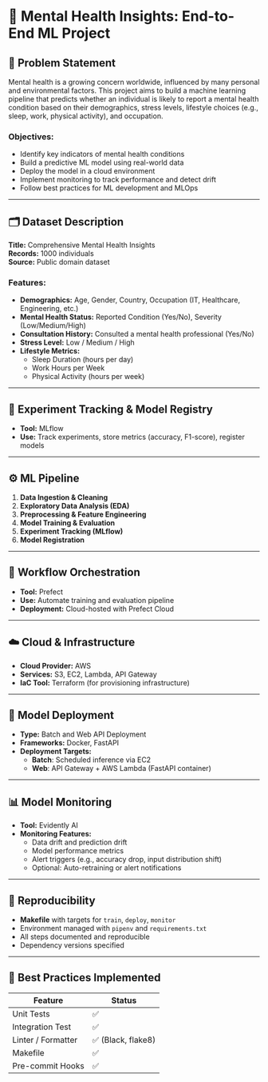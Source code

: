 # 🧠 Mental Health Insights: End-to-End ML Project

## 📌 Problem Statement

Mental health is a growing concern worldwide, influenced by many personal and environmental factors. This project aims to build a machine learning pipeline that predicts whether an individual is likely to report a mental health condition based on their demographics, stress levels, lifestyle choices (e.g., sleep, work, physical activity), and occupation.

### Objectives:
- Identify key indicators of mental health conditions
- Build a predictive ML model using real-world data
- Deploy the model in a cloud environment
- Implement monitoring to track performance and detect drift
- Follow best practices for ML development and MLOps

---

## 🗂️ Dataset Description

**Title:** Comprehensive Mental Health Insights  
**Records:** 1000 individuals  
**Source:** Public domain dataset

### Features:
- **Demographics:** Age, Gender, Country, Occupation (IT, Healthcare, Engineering, etc.)
- **Mental Health Status:** Reported Condition (Yes/No), Severity (Low/Medium/High)
- **Consultation History:** Consulted a mental health professional (Yes/No)
- **Stress Level:** Low / Medium / High
- **Lifestyle Metrics:**
  - Sleep Duration (hours per day)
  - Work Hours per Week
  - Physical Activity (hours per week)

---

## 🧪 Experiment Tracking & Model Registry

- **Tool:** MLflow  
- **Use:** Track experiments, store metrics (accuracy, F1-score), register models

---

## ⚙️ ML Pipeline

1. **Data Ingestion & Cleaning**
2. **Exploratory Data Analysis (EDA)**
3. **Preprocessing & Feature Engineering**
4. **Model Training & Evaluation**
5. **Experiment Tracking (MLflow)**
6. **Model Registration**

---

## 🔄 Workflow Orchestration

- **Tool:** Prefect  
- **Use:** Automate training and evaluation pipeline  
- **Deployment:** Cloud-hosted with Prefect Cloud

---

## ☁️ Cloud & Infrastructure

- **Cloud Provider:** AWS  
- **Services:** S3, EC2, Lambda, API Gateway  
- **IaC Tool:** Terraform (for provisioning infrastructure)

---

## 🚀 Model Deployment

- **Type:** Batch and Web API Deployment  
- **Frameworks:** Docker, FastAPI  
- **Deployment Targets:**
  - **Batch**: Scheduled inference via EC2
  - **Web**: API Gateway + AWS Lambda (FastAPI container)

---

## 📊 Model Monitoring

- **Tool:** Evidently AI  
- **Monitoring Features:**
  - Data drift and prediction drift
  - Model performance metrics
  - Alert triggers (e.g., accuracy drop, input distribution shift)
  - Optional: Auto-retraining or alert notifications

---

## 🔁 Reproducibility

- **Makefile** with targets for `train`, `deploy`, `monitor`
- Environment managed with `pipenv` and `requirements.txt`
- All steps documented and reproducible
- Dependency versions specified

---

## 🧰 Best Practices Implemented

| Feature               | Status |
|-----------------------|--------|
| Unit Tests            | ✅     |
| Integration Test      | ✅     |
| Linter / Formatter    | ✅ (Black, flake8) |
| Makefile              | ✅     |
| Pre-commit Hooks      | ✅
